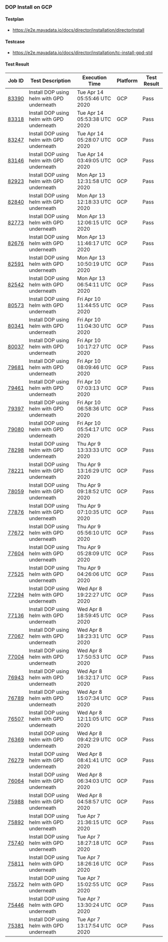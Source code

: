 ### DOP Install on GCP

#### Testplan

- https://e2e.mayadata.io/docs/director/installation/directorInstall

#### Testcase

- https://e2e.mayadata.io/docs/director/installation/tc-install-gpd-std

#### Test Result

| Job ID |   Test Description         | Execution Time | Platform |Test Result   |
 |---------|---------------------------| --------------| -------- |--------|
|     <a href= "https://gitlab.mayadata.io/oep/oep-e2e-gcp/-/jobs/83390">83390</a>           |  Install DOP using helm with GPD underneath           | Tue Apr 14 05:55:46 UTC 2020  | GCP | Pass |
|     <a href= "https://gitlab.mayadata.io/oep/oep-e2e-gcp/-/jobs/83318">83318</a>           |  Install DOP using helm with GPD underneath           | Tue Apr 14 05:53:38 UTC 2020  | GCP | Pass |
|     <a href= "https://gitlab.mayadata.io/oep/oep-e2e-gcp/-/jobs/83247">83247</a>           |  Install DOP using helm with GPD underneath           | Tue Apr 14 05:28:07 UTC 2020  | GCP | Pass |
|     <a href= "https://gitlab.mayadata.io/oep/oep-e2e-gcp/-/jobs/83146">83146</a>           |  Install DOP using helm with GPD underneath           | Tue Apr 14 03:49:05 UTC 2020  | GCP | Pass |
|     <a href= "https://gitlab.mayadata.io/oep/oep-e2e-gcp/-/jobs/82923">82923</a>           |  Install DOP using helm with GPD underneath           | Mon Apr 13 12:31:58 UTC 2020  | GCP | Pass |
|     <a href= "https://gitlab.mayadata.io/oep/oep-e2e-gcp/-/jobs/82840">82840</a>           |  Install DOP using helm with GPD underneath           | Mon Apr 13 12:18:33 UTC 2020  | GCP | Pass |
|     <a href= "https://gitlab.mayadata.io/oep/oep-e2e-gcp/-/jobs/82773">82773</a>           |  Install DOP using helm with GPD underneath           | Mon Apr 13 12:06:15 UTC 2020  | GCP | Pass |
|     <a href= "https://gitlab.mayadata.io/oep/oep-e2e-gcp/-/jobs/82676">82676</a>           |  Install DOP using helm with GPD underneath           | Mon Apr 13 11:46:17 UTC 2020  | GCP | Pass |
|     <a href= "https://gitlab.mayadata.io/oep/oep-e2e-gcp/-/jobs/82591">82591</a>           |  Install DOP using helm with GPD underneath           | Mon Apr 13 10:50:19 UTC 2020  | GCP | Pass |
|     <a href= "https://gitlab.mayadata.io/oep/oep-e2e-gcp/-/jobs/82542">82542</a>           |  Install DOP using helm with GPD underneath           | Mon Apr 13 06:54:11 UTC 2020  | GCP | Pass |
|     <a href= "https://gitlab.mayadata.io/oep/oep-e2e-gcp/-/jobs/80573">80573</a>           |  Install DOP using helm with GPD underneath           | Fri Apr 10 11:44:55 UTC 2020  | GCP | Pass |
|     <a href= "https://gitlab.mayadata.io/oep/oep-e2e-gcp/-/jobs/80341">80341</a>           |  Install DOP using helm with GPD underneath           | Fri Apr 10 11:04:30 UTC 2020  | GCP | Pass |
|     <a href= "https://gitlab.mayadata.io/oep/oep-e2e-gcp/-/jobs/80037">80037</a>           |  Install DOP using helm with GPD underneath           | Fri Apr 10 10:17:27 UTC 2020  | GCP | Pass |
|     <a href= "https://gitlab.mayadata.io/oep/oep-e2e-gcp/-/jobs/79681">79681</a>           |  Install DOP using helm with GPD underneath           | Fri Apr 10 08:09:46 UTC 2020  | GCP | Pass |
|     <a href= "https://gitlab.mayadata.io/oep/oep-e2e-gcp/-/jobs/79461">79461</a>           |  Install DOP using helm with GPD underneath           | Fri Apr 10 07:03:13 UTC 2020  | GCP | Pass |
|     <a href= "https://gitlab.mayadata.io/oep/oep-e2e-gcp/-/jobs/79397">79397</a>           |  Install DOP using helm with GPD underneath           | Fri Apr 10 06:58:36 UTC 2020  | GCP | Pass |
|     <a href= "https://gitlab.mayadata.io/oep/oep-e2e-gcp/-/jobs/79080">79080</a>           |  Install DOP using helm with GPD underneath           | Fri Apr 10 05:54:17 UTC 2020  | GCP | Pass |
|     <a href= "https://gitlab.mayadata.io/oep/oep-e2e-gcp/-/jobs/78298">78298</a>           |  Install DOP using helm with GPD underneath           | Thu Apr  9 13:33:33 UTC 2020  | GCP | Pass |
|     <a href= "https://gitlab.mayadata.io/oep/oep-e2e-gcp/-/jobs/78221">78221</a>           |  Install DOP using helm with GPD underneath           | Thu Apr  9 13:16:29 UTC 2020  | GCP | Pass |
|     <a href= "https://gitlab.mayadata.io/oep/oep-e2e-gcp/-/jobs/78059">78059</a>           |  Install DOP using helm with GPD underneath           | Thu Apr  9 09:18:52 UTC 2020  | GCP | Pass |
|     <a href= "https://gitlab.mayadata.io/oep/oep-e2e-gcp/-/jobs/77876">77876</a>           |  Install DOP using helm with GPD underneath           | Thu Apr  9 07:10:35 UTC 2020  | GCP | Pass |
|     <a href= "https://gitlab.mayadata.io/oep/oep-e2e-gcp/-/jobs/77672">77672</a>           |  Install DOP using helm with GPD underneath           | Thu Apr  9 05:56:10 UTC 2020  | GCP | Pass |
|     <a href= "https://gitlab.mayadata.io/oep/oep-e2e-gcp/-/jobs/77604">77604</a>           |  Install DOP using helm with GPD underneath           | Thu Apr  9 05:28:09 UTC 2020  | GCP | Pass |
|     <a href= "https://gitlab.mayadata.io/oep/oep-e2e-gcp/-/jobs/77525">77525</a>           |  Install DOP using helm with GPD underneath           | Thu Apr  9 04:26:06 UTC 2020  | GCP | Pass |
|     <a href= "https://gitlab.mayadata.io/oep/oep-e2e-gcp/-/jobs/77294">77294</a>           |  Install DOP using helm with GPD underneath           | Wed Apr  8 19:22:27 UTC 2020  | GCP | Pass |
|     <a href= "https://gitlab.mayadata.io/oep/oep-e2e-gcp/-/jobs/77136">77136</a>           |  Install DOP using helm with GPD underneath           | Wed Apr  8 18:59:45 UTC 2020  | GCP | Pass |
|     <a href= "https://gitlab.mayadata.io/oep/oep-e2e-gcp/-/jobs/77067">77067</a>           |  Install DOP using helm with GPD underneath           | Wed Apr  8 18:23:31 UTC 2020  | GCP | Pass |
|     <a href= "https://gitlab.mayadata.io/oep/oep-e2e-gcp/-/jobs/77004">77004</a>           |  Install DOP using helm with GPD underneath           | Wed Apr  8 17:50:53 UTC 2020  | GCP | Pass |
|     <a href= "https://gitlab.mayadata.io/oep/oep-e2e-gcp/-/jobs/76943">76943</a>           |  Install DOP using helm with GPD underneath           | Wed Apr  8 16:32:17 UTC 2020  | GCP | Pass |
|     <a href= "https://gitlab.mayadata.io/oep/oep-e2e-gcp/-/jobs/76789">76789</a>           |  Install DOP using helm with GPD underneath           | Wed Apr  8 15:07:34 UTC 2020  | GCP | Pass |
|     <a href= "https://gitlab.mayadata.io/oep/oep-e2e-gcp/-/jobs/76507">76507</a>           |  Install DOP using helm with GPD underneath           | Wed Apr  8 12:11:05 UTC 2020  | GCP | Pass |
|     <a href= "https://gitlab.mayadata.io/oep/oep-e2e-gcp/-/jobs/76369">76369</a>           |  Install DOP using helm with GPD underneath           | Wed Apr  8 09:42:29 UTC 2020  | GCP | Pass |
|     <a href= "https://gitlab.mayadata.io/oep/oep-e2e-gcp/-/jobs/76279">76279</a>           |  Install DOP using helm with GPD underneath           | Wed Apr  8 08:41:41 UTC 2020  | GCP | Pass |
|     <a href= "https://gitlab.mayadata.io/oep/oep-e2e-gcp/-/jobs/76064">76064</a>           |  Install DOP using helm with GPD underneath           | Wed Apr  8 06:34:03 UTC 2020  | GCP | Pass |
|     <a href= "https://gitlab.mayadata.io/oep/oep-e2e-gcp/-/jobs/75988">75988</a>           |  Install DOP using helm with GPD underneath           | Wed Apr  8 04:58:57 UTC 2020  | GCP | Pass |
|     <a href= "https://gitlab.mayadata.io/oep/oep-e2e-gcp/-/jobs/75892">75892</a>           |  Install DOP using helm with GPD underneath           | Tue Apr  7 21:36:15 UTC 2020  | GCP | Pass |
|     <a href= "https://gitlab.mayadata.io/oep/oep-e2e-gcp/-/jobs/75740">75740</a>           |  Install DOP using helm with GPD underneath           | Tue Apr  7 18:27:18 UTC 2020  | GCP | Pass |
|     <a href= "https://gitlab.mayadata.io/oep/oep-e2e-gcp/-/jobs/75811">75811</a>           |  Install DOP using helm with GPD underneath           | Tue Apr  7 18:26:16 UTC 2020  | GCP | Pass |
|     <a href= "https://gitlab.mayadata.io/oep/oep-e2e-gcp/-/jobs/75572">75572</a>           |  Install DOP using helm with GPD underneath           | Tue Apr  7 15:02:55 UTC 2020  | GCP | Pass |
|     <a href= "https://gitlab.mayadata.io/oep/oep-e2e-gcp/-/jobs/75446">75446</a>           |  Install DOP using helm with GPD underneath           | Tue Apr  7 13:30:24 UTC 2020  | GCP | Pass |
 |    <a href= "https://gitlab.mayadata.io/oep/oep-e2e-gcp/-/jobs/75381">75381</a>   |  Install DOP using helm with GPD underneath           |  Tue Apr  7 13:17:54 UTC 2020     |GCP  |Pass  |
